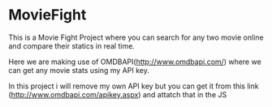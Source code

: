 # MovieFight
This is a Movie Fight Project where you can search for any two movie online and compare their statics in real time.

Here we are making use of OMDBAPI(http://www.omdbapi.com/) where we can get any movie stats using my API key.

In this project i will remove my own API key but you can get it from this link (http://www.omdbapi.com/apikey.aspx) and attatch that in the JS

